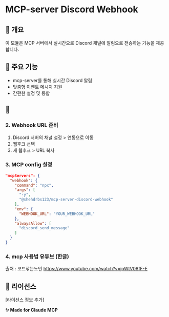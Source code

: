 # MCP-server Discord Webhook

## 📌 개요
이 모듈은 MCP 서버에서 실시간으로 Discord 채널에 알림으로 전송하는 기능을 제공합니다.

## 🚀 주요 기능
- mcp-server를 통해 실시간 Discord 알림
- 맞춤형 이벤트 메시지 지원
- 간편한 설정 및 통합

## 🔧 

### 2. Webhook URL 준비
1. Discord 서버의 채널 설정 > 연동으로 이동
2. 웹후크 선택
3. 새 웹후크 > URL 복사

### 3. MCP config 설정

```json
"mcpServers": {
  "webhook": {
    "command": "npx",
    "args": [
      "-y",
      "@shehdrbs123/mcp-server-discord-webhook"
    ],
    "env": {
      "WEBHOOK_URL": "YOUR_WEBHOOK_URL"
    },
    "alwaysAllow": [
      "discord_send_message"
    ]
  }
}
```

### 4. mcp 사용법 유튜브 (한글)

출처 : 코드깎는노인
https://www.youtube.com/watch?v=jpWtV08fF-E
## 📄 라이선스
[라이선스 정보 추가]

**✨ Made for Claude MCP**
